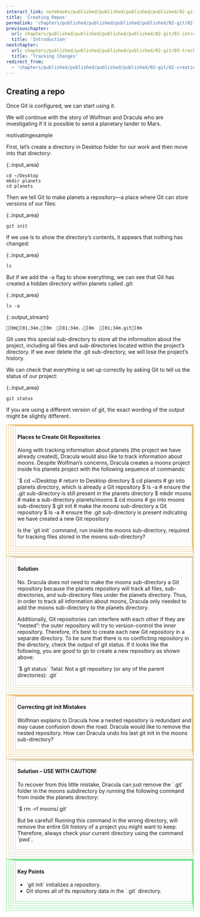 ```yaml
---
interact_link: notebooks/published/published/published/published/02-git/02-creating-repos.ipynb
title: 'Creating Repos'
permalink: 'chapters/published/published/published/published/02-git/02-creating-repos'
previouschapter:
  url: chapters/published/published/published/published/02-git/01-introduction
  title: 'Introduction'
nextchapter:
  url: chapters/published/published/published/published/02-git/03-tracking-changes
  title: 'Tracking Changes'
redirect_from:
  - 'chapters/published/published/published/published/02-git/02-creating-repos'
---
```


## Creating a repo
Once Git is configured, we can start using it.

We will continue with the story of Wolfman and Dracula who are investigating if it is possible to send a planetary lander to Mars.

motivatingexample

First, let’s create a directory in Desktop folder for our work and then move into that directory:


{:.input_area}
```xonsh
cd ~/Desktop
mkdir planets
cd planets
```

Then we tell Git to make planets a repository—a place where Git can store versions of our files:


{:.input_area}
```xonsh
git init
```

If we use ls to show the directory’s contents, it appears that nothing has changed:


{:.input_area}
```xonsh
ls
```

But if we add the -a flag to show everything, we can see that Git has created a hidden directory within planets called .git:


{:.input_area}
```xonsh
ls -a
```

{:.output_stream}
```
[0m[01;34m.[0m  [01;34m..[0m  [01;34m.git[0m

```

Git uses this special sub-directory to store all the information about the project, including all files and sub-directories located within the project’s directory. If we ever delete the .git sub-directory, we will lose the project’s history.

We can check that everything is set up correctly by asking Git to tell us the status of our project:


{:.input_area}
```xonsh
git status
```

If you are using a different version of git, the exact wording of the output might be slightly different.

<div style='padding-left: 5px; padding-top: 0; padding-bottom: 0; padding-right: 0; border: 1px solid; border-color: #eec275; padding-bottom: 5px;'><div style='padding-left: 5px; padding-top: 0; padding-bottom: 0; padding-right: 0; border: 1px solid; border-color: #eec275; padding-bottom: 5px;'><div style='padding-left: 5px; padding-top: 0; padding-bottom: 0; padding-right: 0; border: 1px solid; border-color: #eec275; padding-bottom: 5px;'><div style='padding-left: 5px; padding-top: 0; padding-bottom: 0; padding-right: 0; border: 1px solid; border-color: #eec275; padding-bottom: 5px;'><div style='padding-left: 5px; padding-top: 0; padding-bottom: 0; padding-right: 0; border: 1px solid; border-color: #eec275; padding-bottom: 5px;'><h4>Places to Create Git Repositories</h4>
<p>Along with tracking information about planets (the project we have already created), Dracula would also like to track information about moons. Despite Wolfman’s concerns, Dracula creates a moons project inside his planets project with the following sequence of commands:</p>
<p>`$ cd ~/Desktop   # return to Desktop directory
$ cd planets     # go into planets directory, which is already a Git repository
$ ls -a          # ensure the .git sub-directory is still present in the planets directory
$ mkdir moons    # make a sub-directory planets/moons
$ cd moons       # go into moons sub-directory
$ git init       # make the moons sub-directory a Git repository
$ ls -a          # ensure the .git sub-directory is present indicating we have created a new Git repository`</p>
<p>Is the `git init` command, run inside the moons sub-directory, required for tracking files stored in the moons sub-directory?</p></div></div></div></div></div>

<div style='padding-left: 5px; padding-top: 0; padding-bottom: 0; padding-right: 0; border: 1px solid; border-color: #ded4b9; padding-bottom: 5px;'><div style='padding-left: 5px; padding-top: 0; padding-bottom: 0; padding-right: 0; border: 1px solid; border-color: #ded4b9; padding-bottom: 5px;'><div style='padding-left: 5px; padding-top: 0; padding-bottom: 0; padding-right: 0; border: 1px solid; border-color: #ded4b9; padding-bottom: 5px;'><div style='padding-left: 5px; padding-top: 0; padding-bottom: 0; padding-right: 0; border: 1px solid; border-color: #ded4b9; padding-bottom: 5px;'><div style='padding-left: 5px; padding-top: 0; padding-bottom: 0; padding-right: 0; border: 1px solid; border-color: #ded4b9; padding-bottom: 5px;'><h4>Solution</h4>
<p>No. Dracula does not need to make the moons sub-directory a Git repository because the planets repository will track all files, sub-directories, and sub-directory files under the planets directory. Thus, in order to track all information about moons, Dracula only needed to add the moons sub-directory to the planets directory.</p>
<p>Additionally, Git repositories can interfere with each other if they are “nested”: the outer repository will try to version-control the inner repository. Therefore, it’s best to create each new Git repository in a separate directory. To be sure that there is no conflicting repository in the directory, check the output of git status. If it looks like the following, you are good to go to create a new repository as shown above:</p>
<p>`$ git status`
`fatal: Not a git repository (or any of the parent directories): .git`</p></div></div></div></div></div>

<div style='padding-left: 5px; padding-top: 0; padding-bottom: 0; padding-right: 0; border: 1px solid; border-color: #eec275; padding-bottom: 5px;'><div style='padding-left: 5px; padding-top: 0; padding-bottom: 0; padding-right: 0; border: 1px solid; border-color: #eec275; padding-bottom: 5px;'><div style='padding-left: 5px; padding-top: 0; padding-bottom: 0; padding-right: 0; border: 1px solid; border-color: #eec275; padding-bottom: 5px;'><div style='padding-left: 5px; padding-top: 0; padding-bottom: 0; padding-right: 0; border: 1px solid; border-color: #eec275; padding-bottom: 5px;'><div style='padding-left: 5px; padding-top: 0; padding-bottom: 0; padding-right: 0; border: 1px solid; border-color: #eec275; padding-bottom: 5px;'><h4>Correcting git init Mistakes</h4>
<p>Wolfman explains to Dracula how a nested repository is redundant and may cause confusion down the road. Dracula would like to remove the nested repository. How can Dracula undo his last git init in the moons sub-directory?</p></div></div></div></div></div>

<div style='padding-left: 5px; padding-top: 0; padding-bottom: 0; padding-right: 0; border: 1px solid; border-color: #ded4b9; padding-bottom: 5px;'><div style='padding-left: 5px; padding-top: 0; padding-bottom: 0; padding-right: 0; border: 1px solid; border-color: #ded4b9; padding-bottom: 5px;'><div style='padding-left: 5px; padding-top: 0; padding-bottom: 0; padding-right: 0; border: 1px solid; border-color: #ded4b9; padding-bottom: 5px;'><div style='padding-left: 5px; padding-top: 0; padding-bottom: 0; padding-right: 0; border: 1px solid; border-color: #ded4b9; padding-bottom: 5px;'><div style='padding-left: 5px; padding-top: 0; padding-bottom: 0; padding-right: 0; border: 1px solid; border-color: #ded4b9; padding-bottom: 5px;'><h4>Solution – USE WITH CAUTION!</h4>
<p>To recover from this little mistake, Dracula can just remove the `.git` folder in the moons subdirectory by running the following command from inside the planets directory:</p>
<p>`$ rm -rf moons/.git`</p>
<p>But be careful! Running this command in the wrong directory, will remove the entire Git history of a project you might want to keep. Therefore, always check your current directory using the command `pwd`.</p></div></div></div></div></div>

<div style='padding-left: 5px; padding-top: 0; padding-bottom: 0; padding-right: 0; border: 1px solid; border-color: #7ae78e; padding-bottom: 5px;'><div style='padding-left: 5px; padding-top: 0; padding-bottom: 0; padding-right: 0; border: 1px solid; border-color: #7ae78e; padding-bottom: 5px;'><div style='padding-left: 5px; padding-top: 0; padding-bottom: 0; padding-right: 0; border: 1px solid; border-color: #7ae78e; padding-bottom: 5px;'><div style='padding-left: 5px; padding-top: 0; padding-bottom: 0; padding-right: 0; border: 1px solid; border-color: #7ae78e; padding-bottom: 5px;'><div style='padding-left: 5px; padding-top: 0; padding-bottom: 0; padding-right: 0; border: 1px solid; border-color: #7ae78e; padding-bottom: 5px;'><h4>Key Points</h4>
<ul>
<li>`git init` initializes a repository.</li>
<li>Git stores all of its repository data in the `.git` directory.</li>
</ul></div></div></div></div></div>
